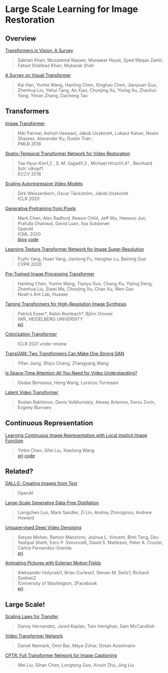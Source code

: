 # Large Scale Learning for Image Restoration

## Overview

[Transformers in Vision: A Survey](https://arxiv.org/abs/2101.01169)
> Salman Khan, Muzammal Naseer, Munawar Hayat, Syed Waqas Zamir, Fahad Shahbaz Khan, Mubarak Shah  

[A Survey on Visual Transformer](https://arxiv.org/abs/2012.12556)
> Kai Han, Yunhe Wang, Hanting Chen, Xinghao Chen, Jianyuan Guo, Zhenhua Liu, Yehui Tang, An Xiao, Chunjing Xu, Yixing Xu, Zhaohui Yang, Yiman Zhang, Dacheng Tao  

## Transformers

[Image Transformer](http://proceedings.mlr.press/v80/parmar18a.html)
> Niki Parmar, Ashish Vaswani, Jakob Uszkoreit, Lukasz Kaiser, Noam Shazeer, Alexander Ku, Dustin Tran ;  
> PMLR 2018  

[Spatio-Temporal Transformer Network for Video Restoration](https://openaccess.thecvf.com/content_ECCV_2018/papers/Tae_Hyun_Kim_Spatio-temporal_Transformer_Network_ECCV_2018_paper.pdf)
> Tae Hyun Kim1,2 , S. M. Sajjadi1,3 , Michael Hirsch1,4† , Bernhard Sch¨olkopf1  
> ECCV 2018  

[Scaling Autoregressive Video Models](https://arxiv.org/abs/1906.02634)
> Dirk Weissenborn, Oscar Täckström, Jakob Uszkoreit  
> ICLR 2020  

[Generative Pretraining from Pixels](https://cdn.openai.com/papers/Generative_Pretraining_from_Pixels_V2.pdf)
> Mark Chen, Alec Radford, Rewon Child, Jeff Wu, Heewoo Jun, Prafulla Dhariwal, David Luan, Ilya Sutskever   
> OpenAI  
> ICML 2020  
> [blog](https://openai.com/blog/image-gpt/) [code](https://github.com/openai/image-gpt)  

[Learning Texture Transformer Network for Image Super-Resolution](https://arxiv.org/abs/2006.04139)
> Fuzhi Yang, Huan Yang, Jianlong Fu, Hongtao Lu, Baining Guo  
> CVPR 2020  

[Pre-Trained Image Processing Transformer](https://arxiv.org/abs/2012.00364)
> Hanting Chen, Yunhe Wang, Tianyu Guo, Chang Xu, Yiping Deng, Zhenhua Liu, Siwei Ma, Chunjing Xu, Chao Xu, Wen Gao  
> Noah's Ark Lab, Huawei  

[Taming Transformers for High-Resolution Image Synthesis](https://arxiv.org/abs/2012.09841)
> Patrick Esser*, Robin Rombach*, Björn Ommer  
> IWR, HEIDELBERG UNIVERSITY  
> [prj](https://compvis.github.io/taming-transformers/)  

[Colorization Transformer](https://openreview.net/forum?id=5NA1PinlGFu)
> ICLR 2021 under review  

[TransGAN: Two Transformers Can Make One Strong GAN](https://arxiv.org/abs/2102.07074)
> Yifan Jiang, Shiyu Chang, Zhangyang Wang  

[Is Space-Time Attention All You Need for Video Understanding?](https://arxiv.org/abs/2102.05095)
> Gedas Bertasius, Heng Wang, Lorenzo Torresani  

[Latent Video Transformer](https://arxiv.org/abs/2006.10704)
> Ruslan Rakhimov, Denis Volkhonskiy, Alexey Artemov, Denis Zorin, Evgeny Burnaev  

## Continuous Representation

[Learning Continuous Image Representation with Local Implicit Image Function](https://arxiv.org/abs/2012.09161)
> Yinbo Chen, Sifei Liu, Xiaolong Wang  
> [prj](https://yinboc.github.io/liif/) [code](https://github.com/yinboc/liif)

## Related?

[DALL·E: Creating Images from Text](https://openai.com/blog/dall-e/)
> OpenAI  

[Large-Scale Generative Data-Free Distillation](https://arxiv.org/abs/2012.05578)
> Liangchen Luo, Mark Sandler, Zi Lin, Andrey Zhmoginov, Andrew Howard  

[Unsupervised Deep Video Denoising](https://arxiv.org/abs/2010.12970)
> Sreyas Mohan, Ramon Manzorro, Joshua L. Vincent, Binh Tang, Dev Yashpal Sheth, Eero P. Simoncelli, David S. Matteson, Peter A. Crozier, Carlos Fernandez-Granda  
> [prj](https://sreyas-mohan.github.io/udvd/)  

[Animating Pictures with Eulerian Motion Fields](https://arxiv.org/abs/2011.15128)
> Aleksander Holynski1, Brian Curless1, Steven M. Seitz1, Richard Szeliski2  
> 1University of Washington, 2Facebook  
> [prj](https://eulerian.cs.washington.edu/)

## Large Scale!

[Scaling Laws for Transfer](https://arxiv.org/abs/2102.01293)
> Danny Hernandez, Jared Kaplan, Tom Henighan, Sam McCandlish  

[Video Transformer Network](https://arxiv.org/abs/2102.00719)
> Daniel Neimark, Omri Bar, Maya Zohar, Dotan Asselmann  

[CPTR: Full Transformer Network for Image Captioning](https://arxiv.org/abs/2101.10804)
> Wei Liu, Sihan Chen, Longteng Guo, Xinxin Zhu, Jing Liu  

